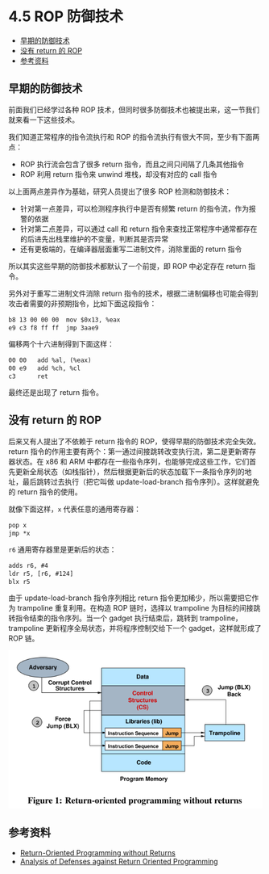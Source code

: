 # 4.5 ROP 防御技术

- [早期的防御技术](#早期的防御技术)
- [没有 return 的 ROP](#没有-return-的-rop)
- [参考资料](#参考资料)


## 早期的防御技术
前面我们已经学过各种 ROP 技术，但同时很多防御技术也被提出来，这一节我们就来看一下这些技术。

我们知道正常程序的指令流执行和 ROP 的指令流执行有很大不同，至少有下面两点：
- ROP 执行流会包含了很多 return 指令，而且之间只间隔了几条其他指令
- ROP 利用 return 指令来 unwind 堆栈，却没有对应的 call 指令

以上面两点差异作为基础，研究人员提出了很多 ROP 检测和防御技术：
- 针对第一点差异，可以检测程序执行中是否有频繁 return 的指令流，作为报警的依据
- 针对第二点差异，可以通过 call 和 return 指令来查找正常程序中通常都存在的后进先出栈里维护的不变量，判断其是否异常
- 还有更极端的，在编译器层面重写二进制文件，消除里面的 return 指令

所以其实这些早期的防御技术都默认了一个前提，即 ROP 中必定存在 return 指令。

另外对于重写二进制文件消除 return 指令的技术，根据二进制偏移也可能会得到攻击者需要的非预期指令，比如下面这段指令：
```
b8 13 00 00 00  mov $0x13, %eax
e9 c3 f8 ff ff  jmp 3aae9
```
偏移两个十六进制得到下面这样：
```
00 00   add %al, (%eax)
00 e9   add %ch, %cl
c3      ret
```
最终还是出现了 return 指令。


## 没有 return 的 ROP
后来又有人提出了不依赖于 return 指令的 ROP，使得早期的防御技术完全失效。return 指令的作用主要有两个：第一通过间接跳转改变执行流，第二是更新寄存器状态。在 x86 和 ARM 中都存在一些指令序列，也能够完成这些工作，它们首先更新全局状态（如栈指针），然后根据更新后的状态加载下一条指令序列的地址，最后跳转过去执行（把它叫做 update-load-branch 指令序列）。这样就避免的 return 指令的使用。

就像下面这样，`x` 代表任意的通用寄存器：
```
pop x
jmp *x
```
`r6` 通用寄存器里是更新后的状态：
```
adds r6, #4
ldr r5, [r6, #124]
blx r5
```

由于 update-load-branch 指令序列相比 return 指令更加稀少，所以需要把它作为 trampoline 重复利用。在构造 ROP 链时，选择以 trampoline 为目标的间接跳转指令结束的指令序列。当一个 gadget 执行结束后，跳转到 trampoline，trampoline 更新程序全局状态，并将程序控制交给下一个 gadget，这样就形成了 ROP 链。

![](../pic/8.2_rop_without_ret.png)


## 参考资料
- [Return-Oriented Programming without Returns](https://www2.cs.uic.edu/~s/papers/noret_ccs2010/noret_ccs2010.pdf)
- [Analysis of Defenses against Return Oriented Programming](http://www.eit.lth.se/sprapport.php?uid=829)
